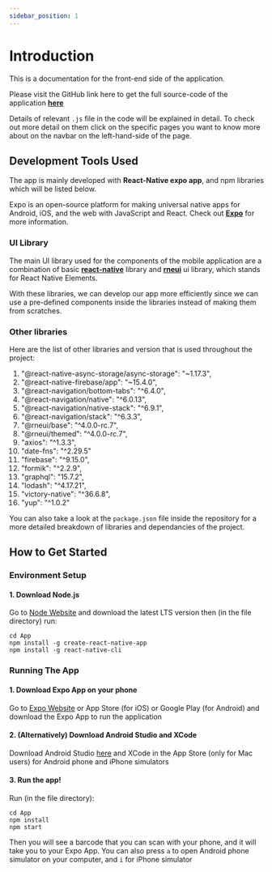 ```yaml
---
sidebar_position: 1
---
```


# Introduction

This is a documentation for the front-end side of the application. 

Please visit the GitHub link here to get the full source-code of the application **[here](https://github.com/memellisa/FYP-FE)**

Details of relevant <code>.js</code> file in the code will be explained in detail. To check out more detail on them click on the specific pages you want to know more about on the navbar on the left-hand-side of the page.

## Development Tools Used

The app is mainly developed with **React-Native expo app**, and npm libraries which will be listed below.

Expo is an open-source platform for making universal native apps for Android, iOS, and the web with JavaScript and React.
Check out **[Expo](https://expo.dev/)** for more information.

### UI Library

The main UI library used for the components of the mobile application are a combination of basic **[react-native](https://reactnative.dev/)** library and **[rneui](https://reactnativeelements.com/)** ui library, which stands for React Native Elements. 

With these libraries, we can develop our app more efficiently since we can use a pre-defined components inside the libraries instead of making them from scratches.

### Other libraries

Here are the list of other libraries and version that is used throughout the project:
1. "@react-native-async-storage/async-storage": "~1.17.3",
2. "@react-native-firebase/app": "~15.4.0",
3. "@react-navigation/bottom-tabs": "^6.4.0",
4. "@react-navigation/native": "^6.0.13",
5. "@react-navigation/native-stack": "^6.9.1",
6. "@react-navigation/stack": "^6.3.3",
7. "@rneui/base": "^4.0.0-rc.7",
8. "@rneui/themed": "^4.0.0-rc.7",
9. "axios": "^1.3.3",
10. "date-fns": "^2.29.5"
11. "firebase": "^9.15.0",
12. "formik": "^2.2.9",
13. "graphql": "15.7.2",
14. "lodash": "^4.17.21",
15. "victory-native": "^36.6.8",
16. "yup": "^1.0.2"

You can also take a look at the <code>package.json</code> file inside the repository for a more detailed breakdown of libraries and dependancies of the project.

## How to Get Started

### Environment Setup
#### 1. Download Node.js
Go to [Node Website](https://nodejs.org/en/download/) and download the latest LTS version
then (in the file directory) run:
```
cd App
npm install -g create-react-native-app
npm install -g react-native-cli
```

### Running The App
#### 1. Download Expo App on your phone
Go to [Expo Website](https://expo.dev/client) or App Store (for iOS) or Google Play (for Android) and download the Expo App to run the application
#### 2. (Alternatively) Download Android Studio and XCode
Download Android Studio [here](https://developer.android.com/studio?gclid=Cj0KCQjwqoibBhDUARIsAH2OpWhiFZJRsuSpU4ZtypSuG0qP4YuG_Bpelr2yrSXCFFZvZD0g7M73Ie0aAkIDEALw_wcB&gclsrc=aw.ds) and XCode in the App Store (only for Mac users) for Android phone and iPhone simulators
#### 3. Run the app!
Run (in the file directory):
```
cd App
npm install
npm start
```
Then you will see a barcode that you can scan with your phone, and it will take you to your Expo App. You can also press `a` to open Android phone simulator on your computer, and `i` for iPhone simulator